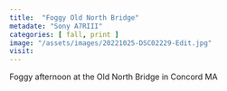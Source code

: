 ```yaml
---
title:  "Foggy Old North Bridge"
metadate: "Sony A7RIII"
categories: [ fall, print ]
image: "/assets/images/20221025-DSC02229-Edit.jpg"
visit: 
---
```

Foggy afternoon at the Old North Bridge in Concord MA

